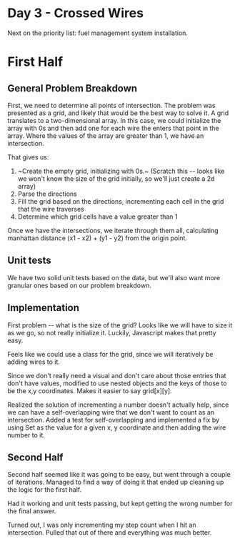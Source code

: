 # Day 3 - Crossed Wires

Next on the priority list: fuel management system installation.

# First Half

## General Problem Breakdown

First, we need to determine all points of intersection. The problem was presented as a grid, and likely that would be the best way to solve it. A grid translates to a two-dimensional array. In this case, we could initialize the array with 0s and then add one for each wire the enters that point in the array. Where the values of the array are greater than 1, we have an intersection.

That gives us:
1. ~Create the empty grid, initializing with 0s.~ (Scratch this -- looks like we won't know the size of the grid initially, so we'll just create a 2d array)
2. Parse the directions
3. Fill the grid based on the directions, incrementing each cell in the grid that the wire traverses
4. Determine which grid cells have a value greater than 1

Once we have the intersections, we iterate through them all, calculating manhattan distance (x1 - x2) + (y1 - y2) from the origin point.

## Unit tests

We have two solid unit tests based on the data, but we'll also want more granular ones based on our problem breakdown.

## Implementation

First problem -- what is the size of the grid? Looks like we will have to size it as we go, so not really initialize it. Luckily, Javascript makes that pretty easy.

Feels like we could use a class for the grid, since we will iteratively be adding wires to it.

Since we don't really need a visual and don't care about those entries that don't have values, modified to use nested objects and the keys of those to be the x,y coordinates. Makes it easier to say grid[x][y].

Realized the solution of incrementing a number doesn't actually help, since we can have a self-overlapping wire that we don't want to count as an intersection. Added a test for self-overlapping and implemented a fix by using Set as the value for a given x, y coordinate and then adding the wire number to it.

## Second Half

Second half seemed like it was going to be easy, but went through a couple of iterations. Managed to find a way of doing it that ended up cleaning up the logic for the first half.

Had it working and unit tests passing, but kept getting the wrong number for the final answer.

Turned out, I was only incrementing my step count when I hit an intersection. Pulled that out of there and everything was much better.
